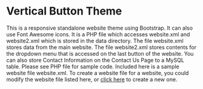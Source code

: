 # Vertical Button Theme

This is a responsive standalone website theme using 
Bootstrap. It can also use Font Awesome icons.  It is a PHP
file which accesses website.xml and website2.xml which is
stored in the data directory.  The file website.xml stores
data from the main website.  The file website2.xml stores
contents for the dropdown menu that is accessed on the last
button of the website.  You can also store Contact
Information on the Contact Us Page to a MySQL table.  Please
see PHP file for sample code.  Included here is a sample 
website file website.xml.  To create a website file for a
website, you could modify the website file listed here, or
[click here](http://emrickj.byethost4.com/website_editor.php)
to create a new one.
